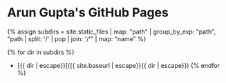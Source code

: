 # Arun Gupta's GitHub Pages

{% assign subdirs = site.static_files | map: "path" | group_by_exp: "path", "path | split: '/' | pop | join: '/'" | map: "name" %}

{% for dir in subdirs %}
- [{{ dir | escape}}]({{ site.baseurl | escape}}{{ dir | escape}})
{% endfor %}
